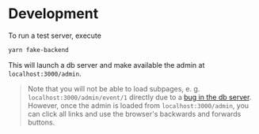 # Development
To run a test server, execute
```bash
yarn fake-backend
```
This will launch a db server and make available the admin at `localhost:3000/admin`.

> Note that you will not be able to load subpages, e. g. `localhost:3000/admin/event/1` directly due to a [bug in the db server](https://github.com/typicode/json-server/issues/591). However, once the admin is loaded from `localhost:3000/admin`, you can click all links and use the browser's backwards and forwards buttons.
